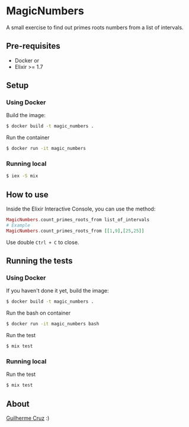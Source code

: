 # MagicNumbers

A small exercise to find out primes roots numbers from a list of intervals.

## Pre-requisites
 - Docker
or
 - Elixir >= 1.7

## Setup
### Using Docker

Build the image:
```bash
$ docker build -t magic_numbers .
```

Run the container
```bash
$ docker run -it magic_numbers
```

### Running local
```bash
$ iex -S mix
```

## How to use
Inside the Elixir Interactive Console, you can use the method:
```elixir
MagicNumbers.count_primes_roots_from list_of_intervals
# Example
MagicNumbers.count_primes_roots_from [[1,9],[25,25]]
```

Use double `Ctrl + C` to close.

## Running the tests

### Using Docker
If you haven't done it yet, build the image:
```bash
$ docker build -t magic_numbers .
```

Run the bash on container
```bash
$ docker run -it magic_numbers bash
```

Run the test
```bash
$ mix test
```

### Running local
Run the test
```bash
$ mix test
```

## About
[Guilherme Cruz](http://gcruz.com.br) :)